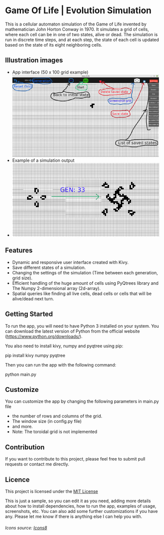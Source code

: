 # Game Of Life | Evolution Simulation
This is a cellular automaton simulation of the Game of Life invented by mathematician John Horton Conway in 1970. It simulates a grid of cells, where each cell can be in one of two states, alive or dead. The simulation is run in discrete time steps, and at each step, the state of each cell is updated based on the state of its eight neighboring cells. 

## Illustration images
- App interface (50 x 100 grid example)
![App interface image](https://github.com/bationoA/Evolution_Simulation/blob/main/resources/images/Game-of-Life-intro-0_ed.png)
- Example of a simulation output
- ![Example of a simulation output image](https://github.com/bationoA/Evolution_Simulation/blob/main/resources/images/sharingan_ed.png)

## Features

- Dynamic and responsive user interface created with Kivy.
- Save different states of a simulation.
- Changing the settings of the simulation (Time between each generation, grid size).
- Efficient handling of the huge amount of cells using PyQtrees library and The Numpy 2-dimensional array (2d-array).
- Spatial queries like finding all live cells, dead cells or cells that will be alive/dead next turn.

## Getting Started

To run the app, you will need to have Python 3 installed on your system. You can download the latest version of Python from the official website (https://www.python.org/downloads/).

You also need to install kivy, numpy and pyqtree using pip:

pip install kivy numpy pyqtree


Then you can run the app with the following command:

python main.py


## Customize

You can customize the app by changing the following parameters in main.py file

- the number of rows and columns of the grid.
- The window size (in config.py file)
- and more.
- Note: The toroidal grid is not implemented

## Contribution

If you want to contribute to this project, please feel free to submit pull requests or contact me directly.

## Licence

This project is licensed under the [MIT License](https://choosealicense.com/licenses/mit/)

This is just a sample, so you can edit it as you need, adding more details about how to install dependencies, how to run the app, examples of usage, screenshots, etc.
You can also add some further customizations if you have any.
Please let me know if there is anything else I can help you with.

###### <p><i>Icons source: <a target="_blank" href="https://icons8.com">Icons8</a></i></p>